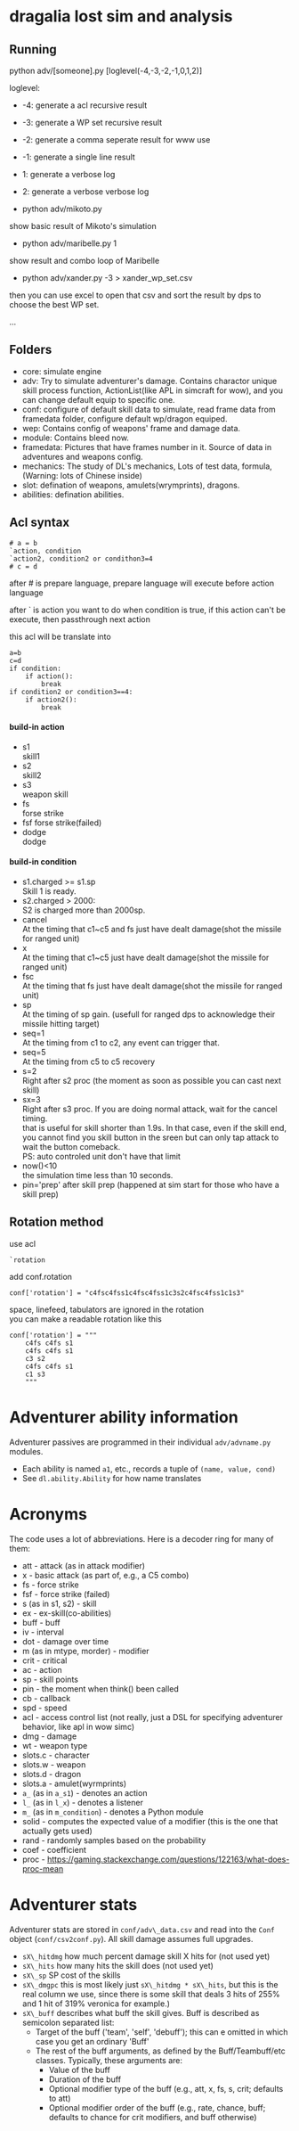 # dragalia lost sim and analysis


## Running
python adv/[someone].py [loglevel(-4,-3,-2,-1,0,1,2)]

loglevel:
- -4:  generate a acl recursive result
- -3:  generate a WP set recursive result
- -2:  generate a comma seperate result for www use
- -1:  generate a single line result
- 1:  generate a verbose log
- 2:  generate a verbose verbose log

- python adv/mikoto.py

show basic result of Mikoto's simulation

- python adv/maribelle.py 1

show result and combo loop of Maribelle

- python adv/xander.py -3 > xander\_wp\_set.csv 

then you can use excel to open that csv and sort the result by dps to choose the best WP set.

...

## Folders
- core: simulate engine
- adv: Try to simulate adventurer's damage. Contains charactor unique skill process function, ActionList(like APL in simcraft for wow), and you can change default equip to specific one.
- conf: configure of default skill data to simulate, read frame data from framedata folder, configure default wp/dragon equiped.
- wep: Contains config of weapons' frame and damage data.
- module: Contains bleed now.
- framedata: Pictures that have frames number in it. Source of data in adventures and weapons config.
- mechanics: The study of DL's mechanics, Lots of test data, formula,  (Warning: lots of Chinese inside)
- slot: defination of weapons, amulets(wrymprints), dragons.
- abilities: defination abilities.

## Acl syntax
```
# a = b
`action, condition
`action2, condition2 or condithon3=4
# c = d
```
after # is prepare language, prepare language will execute before action language

after ` is action you want to do when condition is true, if this action can't be execute, then passthrough next action

this acl will be translate into
```
a=b
c=d
if condition:
    if action():
        break
if condition2 or condition3==4:
    if action2():
        break
```
#### build-in action
- s1  
skill1
- s2  
skill2
- s3  
weapon skill
- fs  
forse strike
- fsf 
forse strike(failed)
- dodge  
dodge

#### build-in condition
- s1.charged >= s1.sp  
Skill 1 is ready.
- s2.charged > 2000:  
S2 is charged more than 2000sp.
- cancel  
At the timing that c1~c5 and fs just have dealt damage(shot the missile for ranged unit)
- x  
At the timing that c1~c5 just have dealt damage(shot the missile for ranged unit)
- fsc  
At the timing that fs just have dealt damage(shot the missile for ranged unit)
- sp  
At the timing of sp gain. (usefull for ranged dps to acknowledge their missile hitting target)
- seq=1  
At the timing from c1 to c2, any event can trigger that.
- seq=5  
At the timing from c5 to c5 recovery
- s=2  
Right after s2 proc (the moment as soon as possible you can cast next skill) 
- sx=3  
Right after s3 proc. If you are doing normal attack, wait for the cancel timing.  
that is useful for skill shorter than 1.9s. In that case, even if the skill end, you cannot find you skill button in the sreen but can only tap attack to wait the button comeback.  
PS: auto controled unit don't have that limit
- now()<10  
the simulation time less than 10 seconds.
- pin='prep'
after skill prep (happened at sim start for those who have a skill prep)

## Rotation method
use acl 
```
`rotation
```
add conf.rotation
```
conf['rotation'] = "c4fsc4fss1c4fsc4fss1c3s2c4fsc4fss1c1s3"
```
space, linefeed, tabulators are ignored in the rotation  
you can make a readable rotation like this
```
conf['rotation'] = """
    c4fs c4fs s1
    c4fs c4fs s1
    c3 s2
    c4fs c4fs s1
    c1 s3
    """
```


# Adventurer ability information

Adventurer passives are programmed in their individual `adv/advname.py`
modules.

- Each ability is named `a1`, etc., records a tuple of `(name, value, cond)`
- See `dl.ability.Ability` for how name translates

# Acronyms

The code uses a lot of abbreviations.  Here is a decoder ring for
many of them:

- att - attack (as in attack modifier)
- x - basic attack (as part of, e.g., a C5 combo)
- fs - force strike
- fsf - force strike (failed)
- s (as in s1, s2) - skill
- ex - ex-skill(co-abilities)
- buff - buff
- iv - interval
- dot - damage over time
- m (as in mtype, morder) - modifier
- crit - critical
- ac - action
- sp - skill points
- pin - the moment when think() been called
- cb - callback
- spd - speed
- acl - access control list (not really, just a DSL for specifying adventurer behavior, like apl in wow simc)
- dmg - damage
- wt - weapon type
- slots.c - character
- slots.w - weapon
- slots.d - dragon
- slots.a - amulet(wyrmprints)
- `a_` (as in `a_s1`) - denotes an action
- `l_` (as in `l_x`) - denotes a listener
- `m_` (as in `m_condition`) - denotes a Python module
- solid - computes the expected value of a modifier (this is the one
  that actually gets used)
- rand - randomly samples based on the probability
- coef - coefficient
- proc - https://gaming.stackexchange.com/questions/122163/what-does-proc-mean

# Adventurer stats

Adventurer stats are stored in `conf/adv\_data.csv` and read into the
`Conf` object (`conf/csv2conf.py`).  All skill damage assumes full
upgrades.

- `sX\_hitdmg` how much percent damage skill X hits for (not used yet)
- `sX\_hits` how many hits the skill does (not used yet)
- `sX\_sp` SP cost of the skills
- `sX\_dmgpc` this is most likely just `sX\_hitdmg * sX\_hits`, but this is the real column we use, 
   since there is some skill that deals 3 hits of 255% and 1 hit of 319% veronica for example.)
- `sX\_buff` describes what buff the skill gives.  Buff is described
  as semicolon separated list:
  - Target of the buff ('team', 'self', 'debuff'); this can e
    omitted in which case you get an ordinary 'Buff'
  - The rest of the buff arguments, as defined by the Buff/Teambuff/etc
    classes.  Typically, these arguments are:
    - Value of the buff
    - Duration of the buff
    - Optional modifier type of the buff (e.g., att, x, fs, s, crit; defaults to att)
    - Optional modifier order of the buff (e.g., rate, chance, buff;
      defaults to chance for crit modifiers, and buff otherwise)

